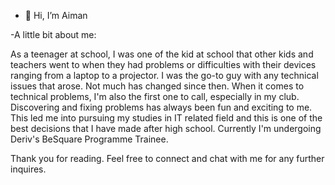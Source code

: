 - 👋 Hi, I’m Aiman

-A little bit about me:

As a teenager at school, I was one of the kid at school that other kids and teachers went to when they had problems or difficulties with their devices ranging from a laptop to a projector. I was the go-to guy with any technical issues that arose.
Not much has changed since then. When it comes to technical problems, I'm also the first one to call, especially in my club. Discovering and fixing problems has always been fun and exciting to me. This led me into pursuing my studies in IT related field and this is one of the best decisions that I have made after high school.
Currently I'm undergoing Deriv's BeSquare Programme Trainee.

Thank you for reading. Feel free to connect and chat with me for any further inquires.
